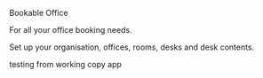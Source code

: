 Bookable Office

For all your office booking needs. 

Set up your organisation, offices, rooms, desks and desk contents. 


testing from working copy app